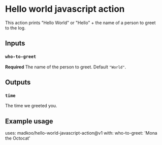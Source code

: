 # Hello world javascript action
This action prints "Hello World" or "Hello" + the name of a person to greet to the log.
## Inputs
### `who-to-greet`
**Required** The name of the person to greet. Default `"World"`.
## Outputs
### `time`
The time we greeted you.
## Example usage
uses: madkoo/hello-world-javascript-action@v1
with:
  who-to-greet: 'Mona the Octocat'
